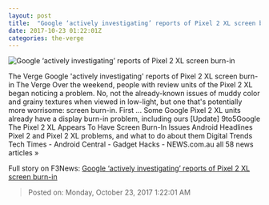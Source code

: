 ```yaml
---
layout: post
title:  "Google ‘actively investigating’ reports of Pixel 2 XL screen burn-in"
date: 2017-10-23 01:22:01Z
categories: the-verge
---
```


![Google ‘actively investigating’ reports of Pixel 2 XL screen burn-in](https://cdn.vox-cdn.com/thumbor/Kf7o-iLRD8oC7Sg4BgvrtzSJatE=/0x292:2040x1360/fit-in/1200x630/cdn.vox-cdn.com/uploads/chorus_asset/file/9474433/jbareham_171014_2050_0300.jpg)

The Verge Google 'actively investigating' reports of Pixel 2 XL screen burn-in The Verge Over the weekend, people with review units of the Pixel 2 XL began noticing a problem. No, not the already-known issues of muddy color and grainy textures when viewed in low-light, but one that's potentially more worrisome: screen burn-in. First ... Some Google Pixel 2 XL units already have a display burn-in problem, including ours [Update] 9to5Google The Pixel 2 XL Appears To Have Screen Burn-In Issues Android Headlines Pixel 2 and Pixel 2 XL problems, and what to do about them Digital Trends Tech Times - Android Central - Gadget Hacks - NEWS.com.au all 58 news articles »


Full story on F3News: [Google ‘actively investigating’ reports of Pixel 2 XL screen burn-in](http://www.f3nws.com/n/qYRbaF)

> Posted on: Monday, October 23, 2017 1:22:01 AM
